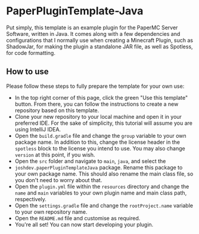 # PaperPluginTemplate-Java

Put simply, this template is an example plugin for the PaperMC Server Software, written in
Java. It comes along with a few dependencies and configurations that I normally use when
creating a Minecraft Plugin, such as ShadowJar, for making the plugin a standalone JAR file,
as well as Spotless, for code formatting.

## How to use

Please follow these steps to fully prepare the template for your own use:

- In the top right corner of this page, click the green "Use this template" button. From
there, you can follow the instructions to create a new repository based on this template.
- Clone your new repository to your local machine and open it in your preferred IDE. For
the sake of simplicity, this tutorial will assume you are using IntelliJ IDEA.
- Open the `build.gradle` file and change the `group` variable to your own package name. In addition to
this, change the license header in the `spotless` block to the license you intend to use. You may also change
`version` at this point, if you wish.
- Open the `src` folder and navigate to `main`, `java`, and select the
- `joshdev.paperPluginTemplateJava` package. Rename this package to your own package name. This
should also rename the main class file, so you don't need to worry about that.
- Open the `plugin.yml` file within the `resources` directory and change the `name` and `main`
variables to your own plugin name and main class path, respectively.
- Open the `settings.gradle` file and change the `rootProject.name` variable to your own
repository name.
- Open the `README.md` file and customise as required.
- You're all set! You can now start developing your plugin.